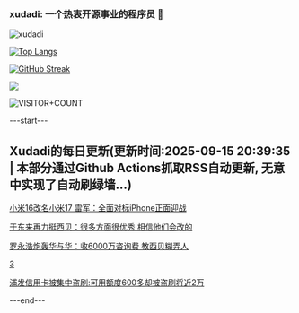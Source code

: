 ### xudadi: 一个热衷开源事业的程序员 👋

![xudadi](https://github-readme-stats-git-masterorgs-github-readme-stats-team.vercel.app/api?username=xudadi)

[![Top Langs](https://github-readme-stats.vercel.app/api/top-langs/?username=xudadi)](https://github.com/anuraghazra/github-readme-stats)

[![GitHub Streak](https://streak-stats.demolab.com?user=xudadi&locale=zh_Hans)](https://git.io/streak-stats)

![](https://raw.githubusercontent.com/xudadi/xudadi/main/assets/github-contribution-grid-snake.svg)

![VISITOR+COUNT](https://komarev.com/ghpvc/?username=xudadi&label=VISITOR+COUNT)


---start---

## Xudadi的每日更新(更新时间:2025-09-15 20:39:35 | 本部分通过Github Actions抓取RSS自动更新, 无意中实现了自动刷绿墙...)

[小米16改名小米17 雷军：全面对标iPhone正面迎战](https://m.163.com/news/article/K9GFAA7J05129QAF.html)

[于东来再力挺西贝：很多方面很优秀 相信他们会改的](https://m.163.com/news/article/K9GI8921053469LG.html)

[罗永浩炮轰华与华：收6000万咨询费 教西贝糊弄人](https://m.163.com/news/article/K9GDT4RM0001899O.html)

[3](https://m.163.com/touch/news/sub/domestic)

[浦发信用卡被集中盗刷:可用额度600多却被盗刷将近2万](https://m.163.com/news/article/K9GBA7MJ05561G0D.html)

---end---
